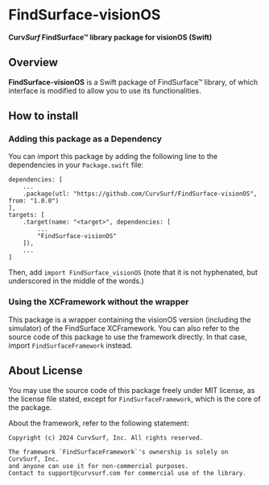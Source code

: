 # FindSurface-visionOS

**Curv*Surf* FindSurface™ library package for visionOS (Swift)**

## Overview

**FindSurface-visionOS** is a Swift package of FindSurface™ library, of which interface is modified to allow you to use its functionalities.

## How to install

### Adding this package as a Dependency

You can import this package by adding the following line to the dependencies in your `Package.swift` file:

````
dependencies: [
    ...
    .package(utl: "https://github.com/CurvSurf/FindSurface-visionOS", from: "1.0.0")
],
targets: [
    .target(name: "<target>", dependencies: [
        ...
        "FindSurface-visionOS"
    ]),
    ...
]
````

Then, add `import FindSurface_visionOS` (note that it is not hyphenated, but underscored in the middle of the words.)

### Using the XCFramework without the wrapper

This package is a wrapper containing the visionOS version (including the simulator) of the FindSurface XCFramework. You can also refer to the source code of this package to use the framework directly. In that case, import `FindSurfaceFramework` instead.

## About License

You may use the source code of this package freely under MIT license, as the license file stated, except for `FindSurfaceFramework`, which is the core of the package.

About the framework, refer to the following statement:

````
Copyright (c) 2024 CurvSurf, Inc. All rights reserved.

The framework `FindSurfaceFramework`'s ownership is solely on CurvSurf, Inc. 
and anyone can use it for non-commercial purposes. 
Contact to support@curvsurf.com for commercial use of the library.
````

